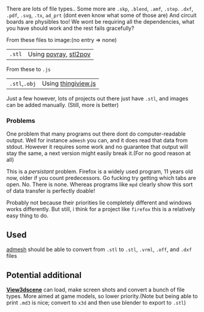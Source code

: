 
There are lots of file types.. Some more are `.skp`, `.blend`, `.amf`, `.step`. 
`.dxf`, `.pdf`, `.svg`, `.tx`, `ad_prt` (dont even know what some of those are)
And circuit boards are physibles too! We wont be requiring all the dependencies,
what you have should work and the rest fails gracefully?

From these files to image:(no entry => none)
<table>
<tr>
<td><code>.stl</code></td>
<td>Using <a href="http://povray.org/">povray</a>,
<a href="http://rsmith.home.xs4all.nl/software/py-stl-stl2pov.html">stl2pov</a></td></tr>
</table>

From these to `.js`
<table>
<tr>
<td><code>.stl</code>,<code>.obj</code></td>
<td>Using <a href="https://github.com/tbuser/thingiview.js">thingiview.js</a></td></tr>
</table>

Just a few however, lots of projects out there just have `.stl`, and 
images can be added manually. (Still, more is better)

### Problems
One problem that many programs out there dont do computer-readable output. 
Well for instance `admesh` you can, and it does read that data from stdout.
However it requires some work and no guarantee that output will stay the same, a next
version might easily break it.(For no good reason at all)

This is a *persistant* problem. Firefox is a widely used program, 11 years old
now, older if you count predecessors. Go fucking try getting which tabs are open.
No. There is none. Whereas programs like `mpd` clearly show this sort of data 
transfer is perfectly doable!

Probably not because their priorities lie completely different and windows works
differently. But still, i think for a project like `firefox` this is a relatively
easy thing to do.

## Used
[admesh](http://www.varlog.com/admesh-htm) should be able to convert from `.stl` to
`.stl`, `.vrml`, `.off`, and `.dxf` files

## Potential additional
[**View3dscene**](http://castle-engine.sourceforge.net/view3dscene.php) can load,
make screen shots and convert a bunch of file types. More aimed at game models, 
so lower priority.(Note but being able to print `.md3` is nice; convert to `x3d`
and then use blender to export to `.stl`)
